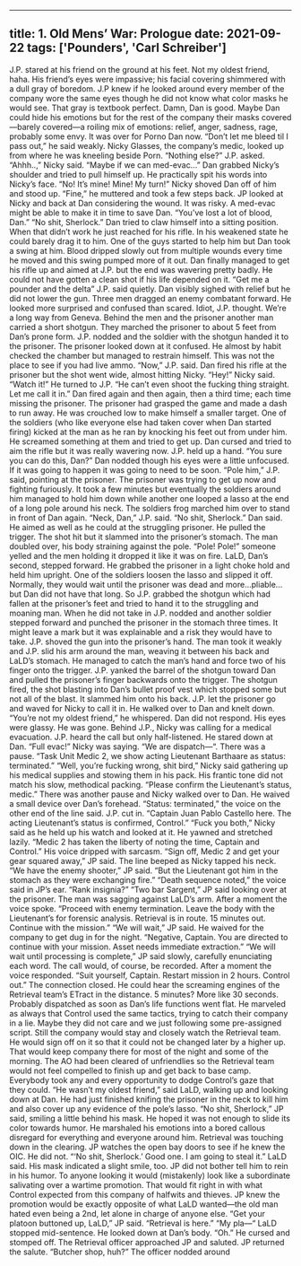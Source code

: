 
---
title: 1. Old Mens’ War: Prologue
date: 2021-09-22
tags: ['Pounders', 'Carl Schreiber']
---

J.P. stared at his friend on the ground at his feet. Not my oldest friend, haha. His friend’s eyes were impassive; his facial covering shimmered with a dull gray of boredom. J.P knew if he looked around every member of the company wore the same eyes though he did not know what color masks he would see. That gray is textbook perfect. Damn, Dan is good. Maybe Dan could hide his emotions but for the rest of the company their masks covered —barely covered—a roiling mix of emotions: relief, anger, sadness, rage, probably some envy. It was over for Porno Dan now. “Don’t let me bleed til I pass out,” he said weakly. Nicky Glasses, the company’s medic, looked up from where he was kneeling beside Porn. “Nothing else?” J.P. asked. “Ahhh..,” Nicky said. “Maybe if we can med-evac…” Dan grabbed Nicky’s shoulder and tried to pull himself up. He practically spit his words into Nicky’s face. “No! It’s mine! Mine! My turn!” Nicky shoved Dan off of him and stood up. “Fine,” he muttered and took a few steps back. JP looked at Nicky and back at Dan considering the wound. It was risky. A med-evac might be able to make it in time to save Dan. “You’ve lost a lot of blood, Dan.” “No shit, Sherlock.” Dan tried to claw himself into a sitting position. When that didn’t work he just reached for his rifle. In his weakened state he could barely drag it to him. One of the guys started to help him but Dan took a swing at him. Blood dripped slowly out from multiple wounds every time he moved and this swing pumped more of it out. Dan finally managed to get his rifle up and aimed at J.P. but the end was wavering pretty badly. He could not have gotten a clean shot if his life depended on it. “Get me a pounder and the delta” J.P. said quietly. Dan visibly sighed with relief but he did not lower the gun. Three men dragged an enemy combatant forward. He looked more surprised and confused than scared. Idiot, J.P. thought. We’re a long way from Geneva. Behind the men and the prisoner another man carried a short shotgun. They marched the prisoner to about 5 feet from Dan’s prone form. J.P. nodded and the soldier with the shotgun handed it to the prisoner. The prisoner looked down at it confused. He almost by habit checked the chamber but managed to restrain himself. This was not the place to see if you had live ammo. “Now,” J.P. said. Dan fired his rifle at the prisoner but the shot went wide, almost hitting Nicky. “Hey!” Nicky said. “Watch it!” He turned to J.P. “He can’t even shoot the fucking thing straight. Let me call it in.” Dan fired again and then again, then a third time; each time missing the prisoner. The prisoner had grasped the game and made a dash to run away. He was crouched low to make himself a smaller target. One of the soldiers (who like everyone else had taken cover when Dan started firing) kicked at the man as he ran by knocking his feet out from under him. He screamed something at them and tried to get up. Dan cursed and tried to aim the rifle but it was really wavering now. J.P. held up a hand. “You sure you can do this, Dan?” Dan nodded though his eyes were a little unfocused. If it was going to happen it was going to need to be soon. “Pole him,” J.P. said, pointing at the prisoner. The prisoner was trying to get up now and fighting furiously. It took a few minutes but eventually the soldiers around him managed to hold him down while another one looped a lasso at the end of a long pole around his neck. The soldiers frog marched him over to stand in front of Dan again. “Neck, Dan,” J.P. said. “No shit, Sherlock.” Dan said. He aimed as well as he could at the struggling prisoner. He pulled the trigger. The shot hit but it slammed into the prisoner’s stomach. The man doubled over, his body straining against the pole. “Pole! Pole!” someone yelled and the men holding it dropped it like it was on fire. LaLD, Dan’s second, stepped forward. He grabbed the prisoner in a light choke hold and held him upright. One of the soldiers loosen the lasso and slipped it off. Normally, they would wait until the prisoner was dead and more…pliable…but Dan did not have that long. So J.P. grabbed the shotgun which had fallen at the prisoner’s feet and tried to hand it to the struggling and moaning man. When he did not take in J.P. nodded and another soldier stepped forward and punched the prisoner in the stomach three times. It might leave a mark but it was explainable and a risk they would have to take. J.P. shoved the gun into the prisoner’s hand. The man took it weakly and J.P. slid his arm around the man, weaving it between his back and LaLD’s stomach. He managed to catch the man’s hand and force two of his finger onto the trigger. J.P. yanked the barrel of the shotgun toward Dan and pulled the prisoner’s finger backwards onto the trigger. The shotgun fired, the shot blasting into Dan’s bullet proof vest which stopped some but not all of the blast. It slammed him onto his back. J.P. let the prisoner go and waved for Nicky to call it in. He walked over to Dan and knelt down. “You’re not my oldest friend,” he whispered. Dan did not respond. His eyes were glassy. He was gone. Behind J.P., Nicky was calling for a medical evacuation. J.P. heard the call but only half-listened. He stared down at Dan. “Full evac!” Nicky was saying. “We are dispatch—“. There was a pause. “Task Unit Medic 2, we show acting Lieutenant Barthaare as status: terminated.” “Well, you’re fucking wrong, shit bird,” Nicky said gathering up his medical supplies and stowing them in his pack. His frantic tone did not match his slow, methodical packing. “Please confirm the Lieutenant’s status, medic.” There was another pause and Nicky walked over to Dan. He waived a small device over Dan’s forehead. “Status: terminated,” the voice on the other end of the line said. J.P. cut in. “Captain Juan Pablo Castello here. The acting Lieutenant’s status is confirmed, Control.” “Fuck you both,” Nicky said as he held up his watch and looked at it. He yawned and stretched lazily. “Medic 2 has taken the liberty of noting the time, Captain and Control.” His voice dripped with sarcasm. “Sign off, Medic 2 and get your gear squared away,” JP said. The line beeped as Nicky tapped his neck. “We have the enemy shooter,” JP said. “But the Lieutenant got him in the stomach as they were exchanging fire.” “Death sequence noted,” the voice said in JP’s ear. “Rank insignia?” “Two bar Sargent,” JP said looking over at the prisoner. The man was sagging against LaLD’s arm. After a moment the voice spoke. “Proceed with enemy termination. Leave the body with the Lieutenant’s for forensic analysis. Retrieval is in route. 15 minutes out.  Continue with the mission.” “We will wait,” JP said. He waived for the company to get dug in for the night. “Negative, Captain. You are directed to continue with your mission.  Asset needs immediate extraction.” “We will wait until processing is complete,” JP said slowly, carefully enunciating each word. The call would, of course, be recorded. After a moment the voice responded. “Suit yourself, Captain. Restart mission in 2 hours. Control out.” The connection closed. He could hear the screaming engines of the Retrieval team’s ETract in the distance. 5 minutes? More like 30 seconds. Probably dispatched as soon as Dan’s life functions went flat. He marveled as always that Control used the same tactics, trying to catch their company in a lie. Maybe they did not care and we just following some pre-assigned script. Still the company would stay and closely watch the Retrieval team. He would sign off on it so that it could not be changed later by a higher up. That would keep company there for most of the night and some of the morning. The AO had been cleared of unfriendlies so the Retrieval team would not feel compelled to finish up and get back to base camp. Everybody took any and every opportunity to dodge Control’s gaze that they could. “He wasn’t my oldest friend,” said LaLD, walking up and looking down at Dan. He had just finished knifing the prisoner in the neck to kill him and also cover up any evidence of the pole’s lasso. “No shit, Sherlock,” JP said, smiling a little behind his mask. He hoped it was not enough to slide its color towards humor. He marshaled his emotions into a bored callous disregard for everything and everyone around him. Retrieval was touching down in the clearing. JP watches the open bay doors to see if he knew the OIC. He did not. “‘No shit, Sherlock.’ Good one. I am going to steal it.” LaLD said. His mask indicated a slight smile, too. JP did not bother tell him to rein in his humor. To anyone looking it would (mistakenly) look like a subordinate salivating over a wartime promotion. That would fit right in with what Control expected from this company of halfwits and thieves. JP knew the promotion would be exactly opposite of what LaLD wanted—the old man hated even being a 2nd, let alone in charge of anyone else. “Get your platoon buttoned up, LaLD,” JP said. “Retrieval is here.” “My pla—“ LaLD stopped mid-sentence. He looked down at Dan’s body. “Oh.” He cursed and stomped off. The Retrieval officer approached JP and saluted. JP returned the salute. “Butcher shop, huh?” The officer nodded around
